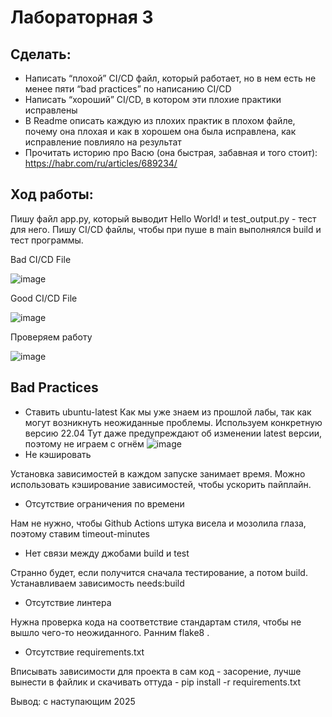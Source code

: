 # Лабораторная 3 
## Сделать:
* Написать “плохой” CI/CD файл, который работает, но в нем есть не менее пяти “bad practices” по написанию CI/CD
* Написать “хороший” CI/CD, в котором эти плохие практики исправлены
* В Readme описать каждую из плохих практик в плохом файле, почему она плохая и как в хорошем она была исправлена, как исправление повлияло на результат
* Прочитать историю про Васю (она быстрая, забавная и того стоит): https://habr.com/ru/articles/689234/

## Ход работы:

Пишу файл app.py, который выводит Hello World! и test_output.py - тест для него. Пишу CI/CD файлы, чтобы при пуше в main выполнялся build и тест программы.

Bad CI/CD File

![image](https://github.com/user-attachments/assets/1467816e-f7e0-4fac-89a3-43eb6314e57a)

Good CI/CD File

![image](https://github.com/user-attachments/assets/46499199-280c-41cc-810c-61fe3c75f91a)

Проверяем работу

![image](https://github.com/user-attachments/assets/ee73f7f4-ce55-4529-8b10-15abe78d8dac)

## Bad Practices
* Ставить ubuntu-latest
Как мы уже знаем из прошлой лабы, так как могут возникнуть неожиданные проблемы. Используем конкретную версию 22.04
Тут даже предупреждают об изменении latest версии, поэтому не играем с огнём
![image](https://github.com/user-attachments/assets/4b5b40b1-d94c-4145-9d7f-b10f66e4a7f0)
* Не кэшировать

Установка зависимостей в каждом запуске занимает время. Можно использовать кэширование зависимостей, чтобы ускорить пайплайн.

* Отсутствие ограничения по времени

Нам не нужно, чтобы Github Actions штука висела и мозолила глаза, поэтому ставим timeout-minutes

* Нет связи между джобами build и test


Странно будет, если получится сначала тестирование, а потом build. Устанавливаем зависимость needs:build
* Отсутствие линтера

Нужна проверка кода на соответствие стандартам стиля, чтобы не вышло чего-то неожиданного. Ранним flake8 .
* Отсутствие requirements.txt

Вписывать зависимости для проекта в сам код - засорение, лучше вынести в файлик и скачивать оттуда - pip install -r requirements.txt

Вывод: с наступающим 2025
